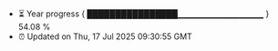 - ⏳ Year progress { ████████████████▁▁▁▁▁▁▁▁▁▁▁▁▁▁ } 54.08 %
- ⏰ Updated on Thu, 17 Jul 2025 09:30:55 GMT

